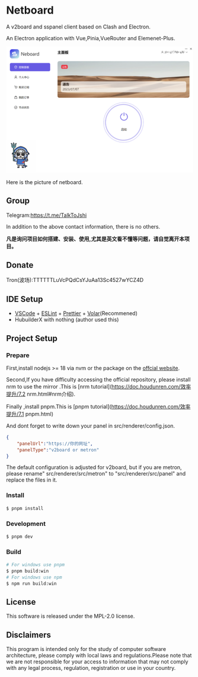 # Netboard

A v2board and sspanel client based on Clash and Electron.

An Electron application with Vue,Pinia,VueRouter and Elemenet-Plus.

![image-20230826105850963](README.assets/image-20230826105850963.png)

Here is the picture of netboard.

## Group

Telegram:https://t.me/TalkToJshi

In addition to the above contact information, there is no others.

**凡是询问项目如何搭建、安装、使用,尤其是英文看不懂等问题，请自觉离开本项目。**

## Donate

Tron(波场):TTTTTTLuVcPQdCsYJuAa13Sc4527wYCZ4D

## IDE Setup

- [VSCode](https://code.visualstudio.com/) + [ESLint](https://marketplace.visualstudio.com/items?itemName=dbaeumer.vscode-eslint) + [Prettier](https://marketplace.visualstudio.com/items?itemName=esbenp.prettier-vscode) + [Volar](https://marketplace.visualstudio.com/items?itemName=Vue.volar)(Recommened)
- HubuilderX with nothing (author used this)

## Project Setup

### Prepare

First,install nodejs >= 18 via nvm or the package on the [offcial website](https://nodejs.org/).

Second,If you have difficulty accessing the official repository, please install nrm to use the mirror .This is [nrm tutorial](https://doc.houdunren.com/效率提升/7.2 nrm.html#nrm介绍).

Finally ,install pnpm.This is [pnpm tutorial](https://doc.houdunren.com/效率提升/7.1 pnpm.html)

And dont forget to write down your panel in src/renderer/config.json.

```json
{
	"panelUrl":"https://你的网址",
	"panelType":"v2board or metron"
}

```

The default configuration is adjusted for v2board, but if you are metron, please rename" src/renderer/src/metron" to "src/renderer/src/panel" and replace the files in it.

### Install

```bash
$ pnpm install
```

### Development

```bash
$ pnpm dev
```

### Build

```bash
# For windows use pnpm
$ pnpm build:win
# For windows use npm
$ npm run build:win
```

## License

This software is released under the MPL-2.0 license.

## Disclaimers

This program is intended only for the study of computer software architecture, please comply with local laws and regulations.Please note that we are not responsible for your access to information that may not comply with any legal process, regulation, registration or use in your country.
